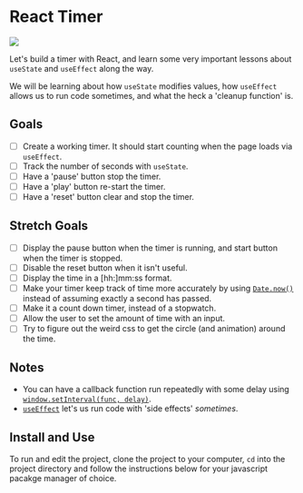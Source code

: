 # React Timer

<img src="https://i.imgur.com/C81a9kw.gif">

Let's build a timer with React, and learn some very important lessons about `useState` and `useEffect` along the way.

We will be learning about how `useState` modifies values, how `useEffect` allows us to run code sometimes, and what the heck a 'cleanup function' is.

## Goals

* [ ] Create a working timer. It should start counting when the page loads via `useEffect`.
* [ ] Track the number of seconds with `useState`.
* [ ] Have a 'pause' button stop the timer.
* [ ] Have a 'play' button re-start the timer.
* [ ] Have a 'reset' button clear and stop the timer.

## Stretch Goals

* [ ] Display the pause button when the timer is running, and start button when the timer is stopped.
* [ ] Disable the reset button when it isn't useful.
* [ ] Display the time in a [hh:]mm:ss format.
* [ ] Make your timer keep track of time more accurately by using [`Date.now()`](https://developer.mozilla.org/en-US/docs/Web/JavaScript/Reference/Global_Objects/Date/now) instead of assuming exactly a second has passed.
* [ ] Make it a count down timer, instead of a stopwatch.
* [ ] Allow the user to set the amount of time with an input.
* [ ] Try to figure out the weird css to get the circle (and animation) around the time.

## Notes

* You can have a callback function run repeatedly with some delay using [`window.setInterval(func, delay)`](https://developer.mozilla.org/en-US/docs/Web/API/WindowOrWorkerGlobalScope/setInterval).
* [`useEffect`](https://reactjs.org/docs/hooks-reference.html#useeffect) let's us run code with 'side effects' _sometimes_.

## Install and Use

To run and edit the project, clone the project to your computer, `cd` into the project directory and follow the instructions below for your javascript pacakge manager of choice.
